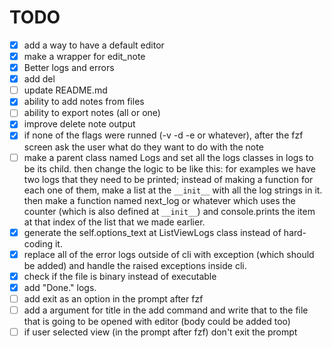 # TODO
 - [x] add a way to have a default editor
 - [x] make a wrapper for edit_note
 - [x] Better logs and errors
 - [x] add del
 - [ ] update README.md
 - [x] ability to add notes from files
 - [ ] ability to export notes (all or one)
 - [x] improve delete note output
 - [x] if none of the flags were runned (-v -d -e or whatever), after the fzf screen ask the user what do they want to do with the note
 - [ ] make a parent class named Logs and set all the logs classes in logs to be its child. then change the logic to be like this:
    for examples we have two logs that they need to be printed; instead of making a function for each one of them,
    make a list at the `__init__`  with all the log strings in it. then make a function named next_log or whatever
    which uses the counter (which is also defined at `__init__`) and console.prints the item at that index of the list
    that we made earlier.
 - [x] generate the self.options_text at ListViewLogs class instead of hard-coding it.
 - [x] replace all of the error logs outside of cli with exception (which should be added) and handle
       the raised exceptions inside cli.
 - [x] check if the file is binary instead of executable
 - [x] add "Done." logs.
 - [ ] add exit as an option in the prompt after fzf
 - [ ] add a argument for title in the add command and write that to the file that is going to be opened with editor (body could be added too)
 - [ ] if user selected view (in the prompt after fzf) don't exit the prompt